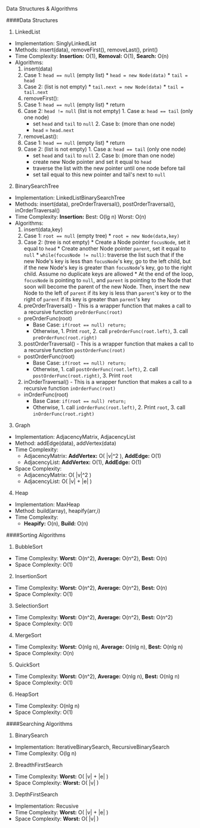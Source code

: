 Data Structures & Algorithms

####Data Structures

1. LinkedList
  * Implementation: SinglyLinkedList
  * Methods: insert(data), removeFirst(), removeLast(), print()
  * Time Complexity: **Insertion:** O(1), **Removal:** O(1), **Search:** O(n)
  * Algorithms:
    1. insert(data)
      1. Case 1: `head == null` (empty list)
        * `head = new Node(data)`
        * `tail = head`
      2. Case 2: (list is not empty)
        * `tail.next = new Node(data)`
        * `tail = tail.next`
    2. removeFirst(): 
      1. Case 1: `head == null` (empty list)
        * return
      2. Case 2: `head != null` (list is not empty)
        1. Case a: `head == tail` (only one node)
          * set `head` and `tail` to `null`
        2. Case b: (more than one node)
          * `head` = `head.next`
    3. removeLast():
      1. Case 1: `head == null` (empty list)
        * return
      2. Case 2: (list is not empty)
        1. Case a: `head == tail` (only one node)
          * set `head` and `tail` to `null` 
        2. Case b: (more than one node)
          * create new Node pointer and set it equal to `head`
          * traverse the list with the new pointer until one node before tail
          * set tail equal to this new pointer and tail's next to `null`

2. BinarySearchTree
  * Implementation: LinkedListBinarySearchTree
  * Methods: insert(data), preOrderTraversal(), postOrderTraversal(), inOrderTraversal()
  * Time Complexity: **Insertion:** Best: O(lg n) Worst: O(n)
  * Algorithms:
    1. insert(data,key)
      1. Case 1: `root == null` (empty tree)
        * `root = new Node(data,key)`
      2. Case 2: (tree is not empty)
        * Create a Node pointer `focusNode`, set it equal to `head`
        * Create another Node pointer `parent`, set it equal to `null`
        * `while(focusNode != null)`: traverse the list such that if the new Node's key is less than `focusNode`'s key, go to the left child, but if the new Node's key is greater than `focusNode`'s key, go to the right child. Assume no duplicate keys are allowed
        * At the end of the loop, `focusNode` is pointing to `null`, and `parent` is pointing to the Node that soon will become the parent of the new Node. Then, insert the new Node to the left of `parent` if its key is less than `parent`'s key or to the right of `parent` if its key is greater than `parent`'s key
    2. preOrderTraversal() - This is a wrapper function that makes a call to a recursive function `preOrderFunc(root)`
      * preOrderFunc(root)
        * Base Case: `if(root == null) return;`
        * Otherwise, 1. Print `root`, 2. call `preOrderFunc(root.left)`, 3. call `preOrderFunc(root.right)`
    3. postOrderTraversal() - This is a wrapper function that makes a call to a recursive function `postOrderFunc(root)`
      * postOrderFunc(root)
        * Base Case: `if(root == null) return;`
        * Otherwise, 1. call `postOrderFunc(root.left)`, 2. call `postOrderFunc(root.right)`, 3. Print `root`
    2. inOrderTraversal() - This is a wrapper function that makes a call to a recursive function `inOrderFunc(root)`
      * inOrderFunc(root)
        * Base Case: `if(root == null) return;`
        * Otherwise, 1. call `inOrderFunc(root.left)`, 2. Print `root`, 3. call `inOrderFunc(root.right)`

3. Graph
  * Implementation: AdjacencyMatrix, AdjacencyList
  * Method: addEdge(data), addVertex(data)
  * Time Complexity: 
    -  AdjacencyMatrix: **AddVertex:** O( |v|^2 ), **AddEdge:** O(1)
    -  AdjacencyList: **AddVertex:** O(1), **AddEdge:** O(1)
  * Space Complexity: 
    -  AdjacencyMatrix: O( |v|^2 )
    -  AdjacencyList: O( |v| + |e| )

4. Heap
  * Implementation: MaxHeap
  * Method: build(array), heapify(arr,i)
  * Time Complexity:
    - **Heapify:** O(n), **Build:** O(n)

####Sorting Algorithms

1. BubbleSort
  * Time Complexity: 
    **Worst:** O(n^2), **Average:** O(n^2), **Best:** O(n)
  * Space Complexity: O(1)
2. InsertionSort
  * Time Complexity:
    **Worst:** O(n^2), **Average:** O(n^2), **Best:** O(n)
  * Space Complexity: O(1)
3. SelectionSort
  * Time Complexity:
    **Worst:** O(n^2), **Average:** O(n^2), **Best:** O(n^2)
  * Space Complexity: O(1)
4. MergeSort
  * Time Complexity: **Worst:** O(nlg n), **Average:** O(nlg n), **Best:** O(nlg n)
  * Space Complexity: O(n)
5. QuickSort
  * Time Complexity: **Worst:** O(n^2), **Average:** O(nlg n), **Best:** O(nlg n)
  * Space Complexity: O(1)
6. HeapSort
  * Time Complexity: O(nlg n)
  * Space Complexity: O(1)


####Searching Algorithms

1. BinarySearch
  * Implementation: IterativeBinarySearch, RecursiveBinarySearch
  * Time Complexity: O(lg n)
2. BreadthFirstSearch
  * Time Complexity: **Worst:** O( |v| + |e| )
  * Space Complexity: **Worst:** O( |v| )
3. DepthFirstSearch
  * Implementation: Recusive
  * Time Complexity: **Worst:** O( |v| + |e| )
  * Space Complexity: **Worst:** O( |v| )

